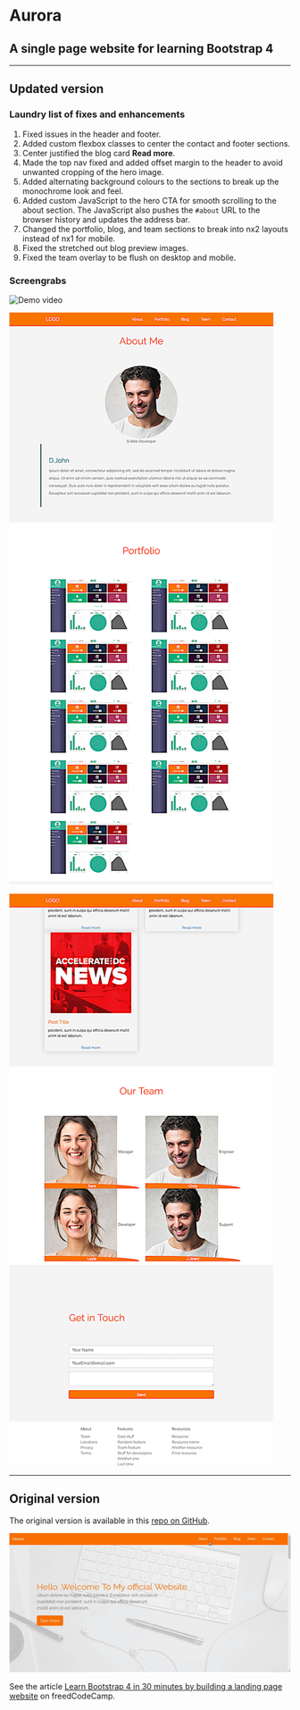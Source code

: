 # Aurora

## A single page website for learning Bootstrap 4

---

## Updated version

### Laundry list of fixes and enhancements

1. Fixed issues in the header and footer.
1. Added custom flexbox classes to center the contact and footer sections.
1. Center justified the blog card **Read more**.
1. Made the top nav fixed and added offset margin to the header to avoid unwanted cropping of the hero image.
1. Added alternating background colours to the sections to break up the monochrome look and feel.
1. Added custom JavaScript to the hero CTA for smooth scrolling to the about section. The JavaScript also pushes the `#about` URL to the browser history and updates the address bar.
1. Changed the portfolio, blog, and team sections to break into nx2 layouts instead of nx1 for mobile.
1. Fixed the stretched out blog preview images.
1. Fixed the team overlay to be flush on desktop and mobile.

### Screengrabs

![Demo video](images/aurora-demo-video.gif)

![Responsive About section](images/aurora-mobile-about.png)

![Responive Footer section](images/aurora-mobile-footer.png)

---

## Original version

The original version is available in this [repo on GitHub](https://github.com/hayanisaid/bootstrap4-website).

![preview](images/scroll-eff.gif)

See the article [Learn Bootstrap 4 in 30 minutes by building a landing page website](https://www.freecodecamp.org/news/learn-bootstrap-4-in-30-minute-by-building-a-landing-page-website-guide-for-beginners-f64e03833f33/) on freedCodeCamp.

